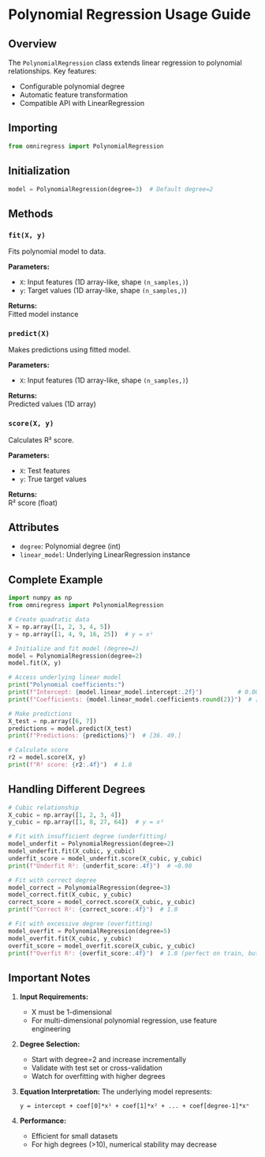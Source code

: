 # Polynomial Regression Usage Guide

## Overview
The `PolynomialRegression` class extends linear regression to polynomial relationships. Key features:
- Configurable polynomial degree
- Automatic feature transformation
- Compatible API with LinearRegression

## Importing
```python
from omniregress import PolynomialRegression
```

## Initialization
```python
model = PolynomialRegression(degree=3)  # Default degree=2
```

## Methods
### `fit(X, y)`
Fits polynomial model to data.

**Parameters:**
- `X`: Input features (1D array-like, shape `(n_samples,)`)
- `y`: Target values (1D array-like, shape `(n_samples,)`)

**Returns:**  
Fitted model instance

### `predict(X)`
Makes predictions using fitted model.

**Parameters:**
- `X`: Input features (1D array-like, shape `(n_samples,)`)

**Returns:**  
Predicted values (1D array)

### `score(X, y)`
Calculates R² score.

**Parameters:**
- `X`: Test features
- `y`: True target values

**Returns:**  
R² score (float)

## Attributes
- `degree`: Polynomial degree (int)
- `linear_model`: Underlying LinearRegression instance

## Complete Example
```python
import numpy as np
from omniregress import PolynomialRegression

# Create quadratic data
X = np.array([1, 2, 3, 4, 5])
y = np.array([1, 4, 9, 16, 25])  # y = x²

# Initialize and fit model (degree=2)
model = PolynomialRegression(degree=2)
model.fit(X, y)

# Access underlying linear model
print("Polynomial coefficients:")
print(f"Intercept: {model.linear_model.intercept:.2f}")          # 0.00
print(f"Coefficients: {model.linear_model.coefficients.round(2)}")  # [0. 1.] (x² term)

# Make predictions
X_test = np.array([6, 7])
predictions = model.predict(X_test)
print(f"Predictions: {predictions}")  # [36. 49.]

# Calculate score
r2 = model.score(X, y)
print(f"R² score: {r2:.4f}")  # 1.0
```

## Handling Different Degrees
```python
# Cubic relationship
X_cubic = np.array([1, 2, 3, 4])
y_cubic = np.array([1, 8, 27, 64])  # y = x³

# Fit with insufficient degree (underfitting)
model_underfit = PolynomialRegression(degree=2)
model_underfit.fit(X_cubic, y_cubic)
underfit_score = model_underfit.score(X_cubic, y_cubic)
print(f"Underfit R²: {underfit_score:.4f}")  # ~0.90

# Fit with correct degree
model_correct = PolynomialRegression(degree=3)
model_correct.fit(X_cubic, y_cubic)
correct_score = model_correct.score(X_cubic, y_cubic)
print(f"Correct R²: {correct_score:.4f}")  # 1.0

# Fit with excessive degree (overfitting)
model_overfit = PolynomialRegression(degree=5)
model_overfit.fit(X_cubic, y_cubic)
overfit_score = model_overfit.score(X_cubic, y_cubic)
print(f"Overfit R²: {overfit_score:.4f}")  # 1.0 (perfect on train, but may not generalize)
```

## Important Notes
1. **Input Requirements:**
   - X must be 1-dimensional
   - For multi-dimensional polynomial regression, use feature engineering

2. **Degree Selection:**
   - Start with degree=2 and increase incrementally
   - Validate with test set or cross-validation
   - Watch for overfitting with higher degrees

3. **Equation Interpretation:**
   The underlying model represents:
   ```
   y = intercept + coef[0]*x¹ + coef[1]*x² + ... + coef[degree-1]*xⁿ
   ```

4. **Performance:**
   - Efficient for small datasets
   - For high degrees (>10), numerical stability may decrease